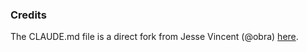 ### Credits

The CLAUDE.md file is a direct fork from Jesse Vincent (@obra) [here](https://github.com/obra/dotfiles/blob/main/.claude/CLAUDE.md).
